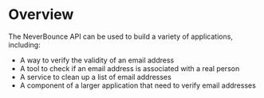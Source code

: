 # Overview

The NeverBounce API can be used to build a variety of applications, including:

- A way to verify the validity of an email address
- A tool to check if an email address is associated with a real person
- A service to clean up a list of email addresses
- A component of a larger application that need to verify email addresses
